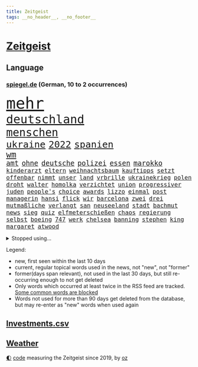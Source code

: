 ```yaml
---
title: Zeitgeist
tags: __no_header__, __no_footer__
---
```


# [Zeitgeist](https://oliz.io/zeitgeist/)

## Language

<h3><a href="https://www.spiegel.de" target="_blank">spiegel.de</a> (German, 10 to 2 occurrences)</h3>
<p style="font-family:monospace">
<span style="font-size:32pt"><a href="news_links.html#mehr" class="current">mehr</a></span>
<br>
<span style="font-size:24pt"><a href="news_links.html#deutschland" class="current">deutschland</a></span>
<br>
<span style="font-size:22pt"><a href="news_links.html#menschen" class="current">menschen</a></span>
<br>
<span style="font-size:19pt"><a href="news_links.html#ukraine" class="current">ukraine</a></span>
<span style="font-size:19pt"><a href="news_links.html#2022" class="current">2022</a></span>
<span style="font-size:19pt"><a href="news_links.html#spanien" class="current">spanien</a></span>
<br>
<span style="font-size:17pt"><a href="news_links.html#wm" class="current">wm</a></span>
<br>
<span style="font-size:14pt"><a href="news_links.html#amt" class="current">amt</a></span>
<span style="font-size:14pt"><a href="news_links.html#ohne" class="current">ohne</a></span>
<span style="font-size:14pt"><a href="news_links.html#deutsche" class="current">deutsche</a></span>
<span style="font-size:14pt"><a href="news_links.html#polizei" class="current">polizei</a></span>
<span style="font-size:14pt"><a href="news_links.html#essen" class="current">essen</a></span>
<span style="font-size:14pt"><a href="news_links.html#marokko" class="current">marokko</a></span>
<br>
<span style="font-size:12pt"><a href="news_links.html#kinderarzt" class="new">kinderarzt</a></span>
<span style="font-size:12pt"><a href="news_links.html#eltern" class="current">eltern</a></span>
<span style="font-size:12pt"><a href="news_links.html#weihnachtsbaum" class="current">weihnachtsbaum</a></span>
<span style="font-size:12pt"><a href="news_links.html#kauftipps" class="new">kauftipps</a></span>
<span style="font-size:12pt"><a href="news_links.html#setzt" class="current">setzt</a></span>
<span style="font-size:12pt"><a href="news_links.html#offenbar" class="current">offenbar</a></span>
<span style="font-size:12pt"><a href="news_links.html#nimmt" class="current">nimmt</a></span>
<span style="font-size:12pt"><a href="news_links.html#unser" class="current">unser</a></span>
<span style="font-size:12pt"><a href="news_links.html#land" class="current">land</a></span>
<span style="font-size:12pt"><a href="news_links.html#vrbrille" class="current">vrbrille</a></span>
<span style="font-size:12pt"><a href="news_links.html#ukrainekrieg" class="current">ukrainekrieg</a></span>
<span style="font-size:12pt"><a href="news_links.html#polen" class="current">polen</a></span>
<span style="font-size:12pt"><a href="news_links.html#droht" class="current">droht</a></span>
<span style="font-size:12pt"><a href="news_links.html#walter" class="current">walter</a></span>
<span style="font-size:12pt"><a href="news_links.html#homolka" class="new">homolka</a></span>
<span style="font-size:12pt"><a href="news_links.html#verzichtet" class="current">verzichtet</a></span>
<span style="font-size:12pt"><a href="news_links.html#union" class="current">union</a></span>
<span style="font-size:12pt"><a href="news_links.html#progressiver" class="new">progressiver</a></span>
<span style="font-size:12pt"><a href="news_links.html#juden" class="current">juden</a></span>
<span style="font-size:12pt"><a href="news_links.html#people's" class="new">people's</a></span>
<span style="font-size:12pt"><a href="news_links.html#choice" class="new">choice</a></span>
<span style="font-size:12pt"><a href="news_links.html#awards" class="current">awards</a></span>
<span style="font-size:12pt"><a href="news_links.html#lizzo" class="current">lizzo</a></span>
<span style="font-size:12pt"><a href="news_links.html#einmal" class="current">einmal</a></span>
<span style="font-size:12pt"><a href="news_links.html#post" class="current">post</a></span>
<span style="font-size:12pt"><a href="news_links.html#managerin" class="current">managerin</a></span>
<span style="font-size:12pt"><a href="news_links.html#hansi" class="current">hansi</a></span>
<span style="font-size:12pt"><a href="news_links.html#flick" class="current">flick</a></span>
<span style="font-size:12pt"><a href="news_links.html#wir" class="current">wir</a></span>
<span style="font-size:12pt"><a href="news_links.html#barcelona" class="current">barcelona</a></span>
<span style="font-size:12pt"><a href="news_links.html#zwei" class="current">zwei</a></span>
<span style="font-size:12pt"><a href="news_links.html#drei" class="current">drei</a></span>
<span style="font-size:12pt"><a href="news_links.html#mutmaßliche" class="current">mutmaßliche</a></span>
<span style="font-size:12pt"><a href="news_links.html#verlangt" class="current">verlangt</a></span>
<span style="font-size:12pt"><a href="news_links.html#san" class="current">san</a></span>
<span style="font-size:12pt"><a href="news_links.html#neuseeland" class="current">neuseeland</a></span>
<span style="font-size:12pt"><a href="news_links.html#stadt" class="current">stadt</a></span>
<span style="font-size:12pt"><a href="news_links.html#bachmut" class="current">bachmut</a></span>
<span style="font-size:12pt"><a href="news_links.html#news" class="current">news</a></span>
<span style="font-size:12pt"><a href="news_links.html#sieg" class="current">sieg</a></span>
<span style="font-size:12pt"><a href="news_links.html#quiz" class="current">quiz</a></span>
<span style="font-size:12pt"><a href="news_links.html#elfmeterschießen" class="current">elfmeterschießen</a></span>
<span style="font-size:12pt"><a href="news_links.html#chaos" class="current">chaos</a></span>
<span style="font-size:12pt"><a href="news_links.html#regierung" class="current">regierung</a></span>
<span style="font-size:12pt"><a href="news_links.html#selbst" class="current">selbst</a></span>
<span style="font-size:12pt"><a href="news_links.html#boeing" class="current">boeing</a></span>
<span style="font-size:12pt"><a href="news_links.html#747" class="new">747</a></span>
<span style="font-size:12pt"><a href="news_links.html#werk" class="current">werk</a></span>
<span style="font-size:12pt"><a href="news_links.html#chelsea" class="current">chelsea</a></span>
<span style="font-size:12pt"><a href="news_links.html#banning" class="new">banning</a></span>
<span style="font-size:12pt"><a href="news_links.html#stephen" class="current">stephen</a></span>
<span style="font-size:12pt"><a href="news_links.html#king" class="current">king</a></span>
<span style="font-size:12pt"><a href="news_links.html#margaret" class="current">margaret</a></span>
<span style="font-size:12pt"><a href="news_links.html#atwood" class="current">atwood</a></span>
</p>
<details>
<summary>Stopped using...</summary>
<p class="former" style="font-size:12pt">
bayer(777) leverkusen(777) magdeburg(777) meinung(776) angeordnet(775) lisa(775) 37(774) positiv(774) st(774) verhalten(774) versorgt(774) you(774) champions(773) christoph(773) coronainfektion(773) facebook(773) froh(773) inter(773) mailand(773) mittelmeer(773) strengere(773) 2015(772) asche(772) beschimpft(772) bmw(772) carsten(772) getan(772) material(772) oberbürgermeister(772) parteichef(772) regierungschefs(772) vergangene(772) verluste(772) bsc(771) ehefrau(771) einstieg(771) gebaut(771) investieren(771) lust(771) musiker(771) regen(771) strand(771) suspendiert(771) veranstaltung(771) verurteilte(771) weltmeister(771) berichterstattung(770) coronaausbruch(770) fdpchef(770) identifiziert(770) konzerne(770) lag(770) moderne(770) nürnberg(770) organisationen(770) pocht(770) schlechten(770) signal(770) stich(770) tweet(770) vereinten(770) weitet(770) abstand(769) berühmt(769) erfahrungen(769) jedem(769) keller(769) quarantäne(769) unabhängige(769) versprach(769) außen(768) beweisen(768) nutzte(768) bisherige(767) parteitag(767) trainieren(767) trauer(767) unterwegs(767) zuge(767) betriebe(766) entlassung(766) evakuiert(766) feier(766) lastwagen(766) militärs(766) rtl(766) schriftstellerin(766) sendet(766) tötet(766) ankündigung(765) ausflug(765) außer(765) größer(765) menschenleben(765) möglichen(765) mütter(765) wohnen(765) wort(765) attentat(764) ausreichend(764) hubertus(764) quartal(764) wütend(764) aufgegeben(763) bielefeld(763) durchsuchungen(763) gestoßen(763) lewis(763) mode(763) sichergestellt(763) zwischenzeitlich(763) augsburg(762) auskunft(762) bolsonaro(762) englische(762) jedenfalls(762) lernen(762) missbraucht(762) 96(761) frust(761) kochen(761) frachter(760) regiert(760) weite(760) wirtschaftlichen(760) anlagen(759) arabische(759) jair(759) trafen(759) unseren(759) ermittlern(758) fragt(758) normalität(758) torhüter(758) dar(757) gesamten(757) haaland(757) aktie(756) mieten(756) 1500(755) konkrete(755) marsch(754) erfolgreichsten(753) geprägt(753) le(753) loswerden(753) motor(753) eigenem(752) erderwärmung(752) vorgelegt(751) bestmarke(750) parallelen(749) sichert(749) detail(748) offenbart(748) erwachsene(747) beschlagnahmt(746) erschießt(746) legende(746) gesichert(745) politikerin(745) unzufrieden(745) angehörige(743) behalten(743) fan(742) handy(742) vorwürfen(742) panik(741) unterdessen(741) moderatorin(739) katja(738) katharina(736) olympia(734) sarah(729) tuchel(726) veränderungen(726) erhebliche(723) eingeräumt(722) staatsoberhaupt(716) marine(711) tolle(710) gelangen(707) ärmelkanal(701) jessica(699) coronaimpfung(698) rekorde(695) polizeiruf(673) höheres(670) räumte(665) karriereende(654) skandale(637) chile(636) verantwortliche(607) gregor(604) investor(602) abgestürzt(599) reichtum(565) fußballstar(564) holz(558) 25jährige(550) 83(539) sächsische(536) benzinpreise(529) zusammenarbeiten(528) court(526) supreme(526) bürgern(523) stehe(519) sammelt(518) knochen(515) unseres(512) urteilte(512) lee(511) drohenden(510) astronomen(503) 9(496) warnungen(495) vierjährige(494) verurteilung(492) insbesondere(486) landsleute(480) las(480) vegas(480) erfolglos(474) erscheint(473) gremium(473) höchstwert(465) unterdrückung(465) exil(459) aufträge(456) erling(454) ali(453) anhängern(448) börsen(445) bombe(443) world(442) angestellten(438) kritischen(436) pauli(433) gefiel(430) minderheiten(430) tiger(423) militärmanöver(419) menschliche(416) südkoreas(416) söders(415) vorsitz(410) amtskollegen(407) siebten(406) spiegelrecherchen(403) annulliert(402) abschreckung(401) arbeitslosen(398) betrunken(395) messenger(394) regierungschefin(394) osteuropa(393) einander(390) ampelparteien(389) lädt(387) bremens(385) geheimdienste(385) überrollt(385) anfangen(379) ausgeben(370) trip(365) airlines(360) dutzenden(360) bundesfinanzminister(358) khan(357) explodieren(353) martina(351) tauschen(349) sportliche(348) beschossen(347) arbeitsminister(343) behält(343) überlebten(340) staatsbürger(339) senden(334) personalnot(333) ersatz(329) weltbekannt(327) propaganda(326) jeweils(325) heikel(324) wackelt(321) südosten(320) weiten(320) vorm(315) meere(313) wild(312) lebenshaltungskosten(311) überwachung(311) anträge(309) geplatzt(309) wettkampf(309) teppich(302) kasachstan(301) sony(301) lagern(299) algerien(296) provozierte(296) klingen(295) bestürzt(294) fremd(293) filmemacher(292) frankfurts(291) konsumenten(291) massenmord(289) gastbeitrag(288) erstem(286) geiselnahme(285) rüstungskonzern(285) unweit(284) fehlverhalten(283) schlacht(282) umfragen(278) anziehen(277) gründlich(274) außergewöhnlich(272) begleiten(271) parlamentswahl(271) rené(271) antisemitismusvorwürfe(270) barack(269) spdchef(269) asylsuchende(268) ahnung(267) benötigt(266) tui(266) verhilft(265) zugenommen(265) umzusetzen(264) kippen(263) indischen(261) bevorstehende(259) fluss(259) gegendemonstranten(259) inakzeptable(259) lücken(259) bulli(258) verspätet(258) schwarzmeerflotte(257) drohten(253) nukleare(252) freizeitpark(250) russisch(249) anpassung(248) starkregen(248) zügig(247) charkiw(246) hauptdarsteller(246) jochen(246) kurse(246) künstlerin(246) eigentor(245) absichtlich(243) entlastungspaket(243) rahmen(243) institutionen(241) dilemma(239) unfällen(238) iwan(237) großstadt(236) begrenzt(235) jünger(235) ergab(233) coronalockdowns(231) glaube(231) slowenien(231) sizilien(230) kalt(227) minimal(224) diagnostiziert(223) neuerdings(222) rivalen(222) lukas(220) schwarzes(218) ernste(216) geheimdienstinformationen(216) öpnv(216) registrierte(215) entsprechend(214) privathaushalte(212) zugänglich(211) schlechtem(210) nachvollziehbar(207) impfkommission(206) iaea(205) traditionen(205) moskwa(204) qualifying(204) brasilianische(203) aufeinander(202) stichwahl(202) note(200) bundeskanzlers(199) gekürzt(199) jesus(199) regieren(199) panzerlieferungen(198) pogba(197) sobald(197) unglücks(197) vogel(197) inspiration(196) perfekte(196) ausfuhren(195) errichten(195) export(195) hindernisse(194) verdrängen(194) lokführer(193) zusehends(191) airport(190) kippt(189) basketball(188) mobbing(188) netzagenturchef(188) steuerhinterziehung(188) birgt(186) 73jährige(184) r(184) gegenoffensive(182) klimakatastrophe(182) potenzial(181) tankstelle(181) wehrte(181) spezialisten(180) hauptrolle(179) ibiza(179) lösungen(179) 1200(178) belastungsprobe(178) brennen(177) brennende(177) dolly(177) reporterin(177) chinesischer(176) klimaschädlichen(176) ausbauen(175) sinne(175) fahndung(174) geradezu(174) enttäuschte(173) reumütig(172) leipzigs(171) tiefer(171) 110(170) alleingang(170) heimspiel(170) kommissarin(170) vollgas(170) 37jährige(168) ausgesucht(168) irgendwo(168) angestrebten(166) befeuert(166) feldmann(166) saisonbeginn(166) luka(165) matchwinner(164) 180(163) leopardpanzer(163) hundertjährige(161) madrids(161) gamechanger(160) maschine(160) miss(160) volle(160) grundschule(159) verdiente(158) darja(157) geschrumpft(157) notaufnahme(157) tagsüber(157) verfügen(157) überflutungen(157) jährliche(156) massenpanik(156) kommunistischen(155) fehlstart(154) freibad(154) obendrein(153) gouverneurin(152) 18jährigen(151) angepasst(151) camper(151) olympiasiegerin(151) paolo(151) statthalter(151) bewiesen(150) dänemarks(150) geübt(150) verunglückten(150) ekel(149) familienmitglieder(149) kostenlose(148) momenten(148) midlifekolumne(147) tatverdacht(147) usmodel(147) wanderer(147) gesichtern(146) instrument(146) matthew(146) blatt(145) fühlten(143) heide(143) schreibtisch(143) stille(143) anstehende(142) graham(142) spdchefin(142) 1974(141) erntet(141) heißer(141) abschwung(140) untätigkeit(140) vorantreiben(140) wellbrock(140) 27jährige(139) ankam(139) expertenrat(139) begegnen(138) übergewinne(138) bruttoinlandsprodukt(137) pflegeheimen(137) grimm(136) indigenen(136) veronika(136) wuchs(136) atomkraftwerken(135) benziner(134) forschen(134) antisemitismusvorwürfen(133) dorfes(133) kontroversen(133) uneins(133) vulkanausbruch(133) albtraum(132) errichtet(132) grundstein(131) urlauber(131) brillen(130) drogendealer(130) asteroiden(129) reaktoren(129) reservisten(129) warnten(129) zugezogen(129) nachbarstaaten(128) weltraum(128) gescheiterten(127) agierte(126) fremder(126) sparmaßnahmen(126) aberkannt(125) juristisches(125) kostspielig(125) churchill(124) erwartete(124) mächtigste(124) stadtwerke(124) lohnerhöhungen(123) 17jähriger(122) erdatmosphäre(122) gefangener(122) verwarnt(122) gruß(121) klausmichael(121) kühne(121) anfechten(120) kohlekraftwerk(120) streicheln(120) manila(119) staatshilfe(119) vordergrund(119) 151(118) kreativ(118) kurzfristige(118) gesichter(117) plane(117) dauerhafte(116) giftiger(116) heimischen(116) heizkosten(116) unterbricht(116) abitur(115) atmen(113) entschlossen(113) jahn(113) vincent(113) 1979(112) gefängnissen(112) gerufen(112) neueste(112) stichelt(112) wmpunkte(112) gesprächsbereit(111) spielberg(111) stationiert(110) neukölln(109) unterkunft(109) back(108) geschmolzen(108) schlechteste(108) koma(107) staatsschutz(107) britischem(106) ellen(106) hinterfragen(106) kilowattstunde(106) pyrenäen(106) bildband(105) gegenseite(105) hinterland(105) gaskunden(104) laden(104) militärhilfen(104) modeikone(104) umgehend(104) berechnungen(103) glätten(103) demonstration(102) volksheld(101) belästigt(100) pulverisiert(100) beseitigt(99) business(99) europameisterschaft(99) tipp(99) bildschirme(98) bundestagspräsidentin(98) extremisten(98) herstellen(98) reggae(98) saniert(98) treffern(98) erwachsen(97) hannah(97) durchschnittlich(96) abzufedern(95) fremde(95) nationalsozialisten(95) rundfunk(95) toiletten(95) 1993(94) alfons(94) frühjahr(94) lernten(94) messungen(94) steuererklärung(94) vernichtend(94) bros(93) harmlos(93) kooperiert(92) schuhbeck(92) tv+(92) usspitzenpolitikerin(92) amazons(91) atommeiler(91) bundespräsidenten(91) flüssen(91) gekrönt(91) getreidefrachter(91) kiez(91) nix(91) wiesbaden(91) wunderbar(91) 05(90) beworben(90) footballstar(90) rundfunks(90) späte(90) derzeitigen(89) ticketpreise(89) atomdrohungen(88) atomkraftwerk(88) inflationsgeplagten(88) kernphysiker(88) schreckt(88) sternen(88) asylunterkunft(87) ausliefern(87) sortiert(87) usrepräsentantenhauses(87) wildes(87) wohnwagen(87) abgekupfert(86) aufsicht(86) fotoapp(85) k(85) sendeanstalten(85) torwartfehler(85) verkehrsverbund(85) vierjähriges(85) einzigartig(84) kobel(84) migrantenboot(84) rechtspopulistischen(84) steuerunterlagen(84) verdonnert(84) vorsaison(84) brighton(83) buhrow(83) dosen(83) geborene(83) parteivorsitzenden(83) rowling(83) aufbegehren(82) beauftragte(82) biografie(82) kreative(82) teuerste(82) verifizieren(82) extremismus(81) fischsterben(81) identifizierten(81) lawrence(81) schiffsverkehrs(81) traumatische(81) verstöße(81) vorangekommen(81) pizza(80) rihanna(80) rihannas(80) sympathien(80) toronto(80) bevorzugen(79) biologischen(79) böses(79) durchgang(79) energiepauschale(79) lula(79) mannschaften(79) staatsstreich(79) veraltete(79) boni(78) brasilienwahl(78) deckelung(78) tagelang(78) wüstefeld(78) ansteckend(77) café(77) evamaria(77) grenzfluss(77) intrigen(77) philips(77) sieglos(77) tefal(77) traurigen(77) verschwörungstheoretiker(77) antisemitisch(76) betonte(76) brigitte(76) führungsrolle(76) gaspreisdeckel(76) kollektive(76) saisonsieg(76) schärfe(76) verschaffte(76) veruntreut(76) wiederholten(76) yoga(76) benko(75) kommunisten(75) preisbremse(75) sprachlos(75) talente(75) verifizierung(75) lenken(74) spionage(74) täuschte(74) berühmtem(73) rätseln(73) abbrechen(72) brooklyn(72) god(72) marschflugkörper(72) nets(72) wunde(72) dalai(71) durchhalten(71) exfinanzchef(71) extrainer(71) goslar(71) indianapolis(71) lama(71) scheidung(71) telefonierte(71) kertschbrücke(70) maximal(70) unterzahl(70) zuschuss(70) überflügelt(70) austragung(69) behzad(69) nbastar(69) nobelpreisträger(69) plädoyer(69) uhren(69) abgase(68) ausmacht(68) blogger(68) eingesetzte(68) geklappt(68) lobbyverband(68) milliardengewinne(68) speichert(68) zurückgerufen(68) conference(67) dates(67) dončić(67) einkassiert(67) tonga(67) zypern(67) 69jährige(66) gruselig(66) heikler(66) jk(66) kurznachrichtendienst(66) schutt(66) abtrünnigen(65) bundesnetzagenturchef(65) schwestern(65) wechseljahre(65) abermals(64) andré(64) badenwürttembergischen(64) gegeneinander(64) gesetzten(64) ndr(64) neapel(64) polizeichef(64) teilnehmern(64) geweint(63) hinreichenden(63) klimaschutzsofortprogramm(63) modernes(63) national(63) nio(63) schief(63) seilwinde(63) simuliert(63) treibhausgasen(63) öllecks(63) aufgehalten(62) entbindung(62) ernüchternd(62) jansen(62) praktisch(62) werkstatt(62) überfährt(62) 1400(61) 2050(61) bayernstars(61) befestigten(61) beschädigtes(61) hells(61) schwächeln(61) diskutierten(60) grundsatzrede(60) neunjähriger(60) fehlgeburten(59) gefehlt(59) massagen(59) nbaprofi(59) panikattacke(59) absichten(58) besessen(58) einkaufstour(58) ey(58) hassan(58) meeresboden(58) mintzlaff(58) pflichten(58) schnürt(58) spitzer(58) tarifstreit(58) verkraftbar(58) 650000(57) accounts(57) haaspilot(57) nachrichtendienste(57) potter(57) unterbrochen(57) 1971(56) angesehen(56) anschuldigung(56) mittelstand(56) rettungsschirm(56) sprangen(56) stützt(56) ansbach(55) aufgeheizt(54) eidgenössische(54) exklub(54) hessischen(54) kleinste(54) verdeutlicht(54) 217(53) gravierender(53) memoiren(53) rams(53) spiegelreport(53) symbolfigur(53) wärmste(53) 1922(52) beifahrer(52) brennholz(52) dokumentieren(52) drohung(52) ersparnisse(52) geklaut(52) touchdowns(52) antrieb(51) autokraten(51) erschöpft(51) geschasste(51) verglichen(51) womit(51) abwahl(50) epoche(50) kölnfan(50) legendär(50) sack(50) verstaatlichung(50) vielmehr(50) wahlergebnis(50) drängten(49) eingestrichen(49) exzellente(49) flatrate(49) moukoko(49) steven(49) wussten(49) youssoufa(49) álvarez(49) 1952(48) arroganz(48) blanchett(48) cate(48) frühling(48) inspiriert(48) nebel(48) staatsoberhäupter(48) wdrintendant(48) amini(47) handball(47) hütte(47) langes(47) mahsa(47) massiver(47) sozialdemokratische(47) 787(46) bundespartei(46) kriegsdienst(46) krisenstimmung(46) nbasuperstar(46) anschluss(45) asteroid(45) fälschlicherweise(45) holzofen(45) silva(45) elektronische(44) expertenkommission(44) grundschulen(44) standard(44) distanzierte(43) gaslieferstopps(43) häuschen(43) andernfalls(42) flugzeugabsturz(42) kanzlerbesuch(42) lakers(42) t72panzer(42) abrupt(41) erschien(41) eröffnete(41) gesungen(41) mögen(41) pen(41) russlandpolitik(41) spezialeinheit(41) waldstück(41) enormen(40) guttenberg(40) karltheodor(40) sanierung(40) staatsgäste(40) wale(40) wmchancen(40) zenit(40) zurückgestellt(40) überfahren(40) 300000(39) anastasia(39) biefang(39) dramatisches(39) eitelkeit(39) expeditionen(39) fußballstadion(39) kommandeurin(39) landstriche(39) mad(39) podolski(39) raketentests(39) wahnsinnig(39) abwesenheit(38) benito(38) energetische(38) erkrankter(38) grundsicherung(38) handballbund(38) heizperiode(38) insight(38) mediator(38) mussolini(38) volksabstimmung(38) weltbank(38) einberufung(37) kampagnen(37) nova(37) verhelfen(37) werbekunden(37) haushalten(36) nike(36) rascher(36) wahlsieg(36) übergewicht(36) überheblichkeit(36) abgeholzt(35) auszeichnung(35) gaspreises(35) kriegstreiber(35) kunstflieger(35) regierungsmitglied(35) 30führung(34) abgelegenen(34) bergen(34) kaiserin(34) massenweise(34) goncourt(33) nachkommen(33) oecd(33) schubsen(33) alarmstimmung(32) baseball(32) bolsonaros(32) einberufungsstellen(32) gegenstände(32) homerun(32) provokationen(32) rasmussen(32) byd(31) mauer(31) pilze(31) reizthemen(31) vogelarten(31) vorziehen(31) abgeriegelt(30) mordverdacht(30) schüren(30) zusammenhalten(30) a1(29) autohersteller(29) björn(29) fangen(29) gewalttäter(29) gewählte(29) höcke(29) photoshop(29) saubere(29) toskana(29) desinformation(28) kopfschmerzen(28) künstlicher(28) li(28) mama(28) mats(28) puerto(28) rico(28) rücklagen(28) rückstand(28) sahedan(28) abgeraten(27) manipuliert(27) rotgrün(27) semester(27) titanic(27) demoskopen(26) inácio(26) luiz(26) memes(26) series(26) wohngebäude(26) bdi(25) bedingt(25) optionen(25) vergibt(25) britin(24) bundesforschungsministerin(24) energiepreisbremse(24) erinnerte(24) mitteilung(24) tafeln(24) basiert(23) intensivmediziner(23) karagiannidis(23) kopfhörer(23) tropensturm(23) zitierte(23) blank(22) cyberangriff(22) entdecker(22) inspektionen(22) mine(22) neuerliche(22) andresen(21) besteigen(21) klopps(21) pool(21) rasmus(21) schuldspruch(21) wahlerfolg(21) wochenbeginn(21) augenzeugen(20) daei(20) lsd(20) lügt(20) spitzenspiel(20) egoismus(19) erschütternde(19) ideologischen(19) jamaikaner(19) reinhard(19) zwielichtige(19) alarmbereitschaft(18) befreiungsschlag(18) cheftrainer(18) familienalltag(18) gigantischer(18) mittels(18) novum(18) stühle(18) trümmern(18) verzögert(18) anspielung(17) ausgestiegen(17) fluffigem(17) gags(17) lungenentzündung(17) mitarbeitern(17) schadstoffteam(17) sprengkraft(17) südukrainische(17) fusion(16) regierungsgegner(16) staatsoper(16) sticker(16) verachtet(16) baukosten(15) beäugt(15) cannabislegalisierung(15) hochwertiges(15) interessanten(15) landesteil(15) maurice(15) möglichkeit(15) p(15) stünden(15) tabellenende(15) tvbox(15) cosco(14) falschparken(14) hochzeiten(14) kitapflicht(14) personalien(14) schutzausrüstung(14) abenteuer(13) buchmesse(13) doug(13) henning(13) mastriano(13) mitarbeiterinnen(13) braverman(12) diversität(12) initiativen(12) menschenrechtsorganisation(12) rekordversuch(12) rücknahme(12) sirenen(12) suella(12) zwischenruf(12) danken(11) erprobte(11) geschaffen(11) nbasaison(11) nächtlichen(11) redbullchef(11) rekrutieren(11) uskonzern(11)
</p>
</details>
<p>Legend:
<ul>
<li><span class="new">new</span>, first seen within the last 10 days</li>
<li><span class="current">current</span>, regular topical words used in the news, not "new", not "former"</li>
<li><span class="former">former(days span relevant)</span>, not used in the last 30 days, but still re-occurring enough to not get deleted</li>
<li>Only words which occurred at least twice in the RSS feed are tracked. <a href="language/filters.py">Some common words are blocked</a></li>
<li>Words not used for more than 90 days get deleted from the database, but may re-enter as "new" words when used again</li>
</ul>
</p>

## [Investments](investments.html)[.csv](investments.csv)

## [Weather](weather.html)

<footer>
<a href="javascript:toggleTheme()" class="nav">🌓</a>
<a href="https://github.com/ooz/zeitgeist">code</a> measuring the Zeitgeist since 2019, by <a href="https://oliz.io">oz</a>
</footer>
